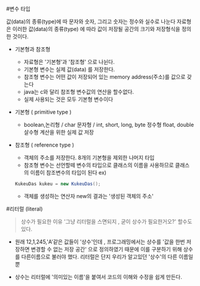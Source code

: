 #변수 타입

> 
값(data)의 종류(type)에 따 문자와 숫자, 그리고 숫자는 정수와 실수로 나눈다
자료형은 이러한 값(data)의 종류(type) 에 따라 값이 저장될 공간의 크기와 저장형식을 정의한 것이다.

- 기본형과 참조형 
    - 자료형은 '기본형'과 '참조형' 으로 나뉜다.
    - 기본형 변수는 실제 값(data) 를 저장한다.
    - 참조형 변수는 어떤 값이 저장되어 있는 memory address(주소)를 값으로 갖는다
    - java는 c와 달리 참조형 변수값의 연산을 할수없다.
    - 실제 사용되는 것은 모두 기본형 변수이다
    
- 기본형 ( primitive type ) 
    - boolean,논리형 / char 문자형 / int, short, long, byte 정수형
      float, double 살수형  계산을 위한 실제 값 저장
      
- 참조형 ( reference type ) 
    - 객체의 주소를 저장한다. 8개의 기본형을 제외한 나머지 타입
    - 참조형 변수는 선언할떼 변수의 타입으로 클래스의 이름을 사용하므로 클래스의 이름이 참조변수의 타입이 된다
    ex)
    ```java
    KukeuDas kukeu = new KukeuDas();
    ```
    - 객체를 생성하는 연산자 new의 결과는 '생성된 객체의 주소'
    
    
#리터럴 (literal)    
> 상수가 필요한 이유
'그냥 리터럴을 스면되지 , 굳이 상수가 필요한거오?' 할수도 있다.

- 원래 12,1,245,'A'같은 값들이 '상수'인데 , 프로그래밍에서는 
상수를 '값을 한번 저장하면 변경할 수 없는 저장 공간' 으로 정의하였기 때문에 이를 구분하기 위해 상수를
다른이름으로 불러야 했다. 리터럴은 단지 우리가 알고있던 '상수'의 다른 이름일뿐

- 상수는 리터럴에 '의미있는 이름'을 붙여서 코드의 이해와 수정을 쉽게 만든다.